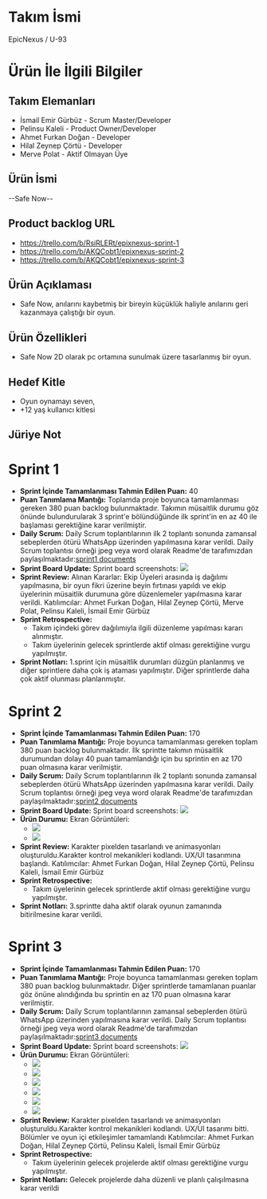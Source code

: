 # Takım İsmi
EpicNexus / U-93
# Ürün İle İlgili Bilgiler
## Takım Elemanları
* İsmail Emir Gürbüz - Scrum Master/Developer
* Pelinsu Kaleli - Product Owner/Developer
* Ahmet Furkan Doğan - Developer
* Hilal Zeynep Çörtü - Developer
* Merve Polat - Aktif Olmayan Üye
## Ürün İsmi
 --Safe Now--
## Product backlog URL 
* https://trello.com/b/RsiRLERt/epixnexus-sprint-1
* https://trello.com/b/AKQCobt1/epixnexus-sprint-2
* https://trello.com/b/AKQCobt1/epixnexus-sprint-3
## Ürün Açıklaması
* Safe Now, anılarını kaybetmiş bir bireyin küçüklük haliyle anılarını geri kazanmaya çalıştığı bir oyun. 
## Ürün Özellikleri 
* Safe Now 2D olarak pc ortamına sunulmak üzere tasarlanmış bir oyun.
## Hedef Kitle
* Oyun oynamayı seven,
* +12 yaş kullanıcı kitlesi
## Jüriye Not
# Sprint 1 
* **Sprint İçinde Tamamlanması Tahmin Edilen Puan:** 40
* **Puan Tanımlama Mantığı:** Toplamda proje boyunca tamamlanması gereken 380 puan backlog bulunmaktadır. Takımın müsaitlik durumu göz önünde bulundurularak 3 sprint'e bölündüğünde ilk sprint'in en az 40 ile başlaması gerektiğine karar verilmiştir.
* **Daily Scrum:** Daily Scrum toplantılarının ilk 2 toplantı sonunda zamansal sebeplerden ötürü WhatsApp üzerinden yapılmasına karar verildi. Daily Scrum toplantısı örneği jpeg veya word olarak Readme'de tarafımızdan paylaşılmaktadır:[sprint1 documents](https://github.com/iemirg/epicNexus-oua/tree/main/sprint1%20documents)
* **Sprint Board Update:** Sprint board screenshots:
  <img src="https://github.com/iemirg/epicNexus-oua/blob/main/sprint1%20documents/sprint-1.png" width="auto">
* **Sprint Review:** Alınan Kararlar: Ekip Üyeleri arasında iş dağılımı yapılmasına, bir oyun fikri üzerine beyin fırtınası yapıldı ve ekip üyelerinin müsaitlik durumuna göre düzenlemeler yapılmasına karar verildi. Katılımcılar: Ahmet Furkan Doğan, Hilal Zeynep Çörtü, Merve Polat, Pelinsu Kaleli, İsmail Emir Gürbüz    
* **Sprint  Retrospective:**
  * Takım içindeki görev dağılımıyla ilgili düzenleme yapılması kararı alınmıştır.
  * Takım üyelerinin gelecek sprintlerde aktif olması gerektiğine vurgu yapılmıştır.
* **Sprint Notları:** 1.sprint için müsaitlik durumları düzgün planlanmış ve diğer sprintlere daha çok iş ataması yapılmıştır. Diğer sprintlerde daha çok aktif olunması planlanmıştır.
# Sprint 2
* **Sprint İçinde Tamamlanması Tahmin Edilen Puan:** 170
* **Puan Tanımlama Mantığı:** Proje boyunca tamamlanması gereken toplam 380 puan backlog bulunmaktadır. İlk sprintte takımın müsaitlik durumundan dolayı  40 puan tamamlandığı için bu sprintin en az 170 puan olmasına karar verilmiştir. 
* **Daily Scrum:** Daily Scrum toplantılarının ilk 2 toplantı sonunda zamansal sebeplerden ötürü WhatsApp üzerinden yapılmasına karar verildi. Daily Scrum toplantısı örneği jpeg veya word olarak Readme'de tarafımızdan paylaşılmaktadır:[sprint2 documents](https://github.com/iemirg/epicNexus-oua/tree/main/sprint2%20documents)
* **Sprint Board Update:** Sprint board screenshots:
  <img src="https://github.com/iemirg/epicNexus-oua/blob/main/sprint2%20documents/sprint-2.png" width="auto">
* **Ürün Durumu:** Ekran Görüntüleri:
  * <img src="https://github.com/iemirg/epicNexus-oua/blob/main/sprint2%20documents/%C3%BCr%C3%BCn%20durumu/Capture.PNG" width="auto">
  * <img src="https://github.com/iemirg/epicNexus-oua/blob/main/sprint2%20documents/%C3%BCr%C3%BCn%20durumu/Capture1.PNG" width="auto">
* **Sprint Review:** Karakter pixelden tasarlandı ve animasyonları oluşturuldu.Karakter kontrol mekanikleri kodlandı. UX/UI tasarımına başlandı. Katılımcılar: Ahmet Furkan Doğan, Hilal Zeynep Çörtü, Pelinsu Kaleli, İsmail Emir Gürbüz    
* **Sprint  Retrospective:**
  * Takım üyelerinin gelecek sprintlerde aktif olması gerektiğine vurgu yapılmıştır.
* **Sprint Notları:** 3.sprintte daha aktif olarak oyunun zamanında bitirilmesine karar verildi.
# Sprint 3
* **Sprint İçinde Tamamlanması Tahmin Edilen Puan:** 170
* **Puan Tanımlama Mantığı:** Proje boyunca tamamlanması gereken toplam 380 puan backlog bulunmaktadır. Diğer sprintlerde tamamlanan puanlar göz önüne alındığında bu sprintin en az 170 puan olmasına karar verilmiştir. 
* **Daily Scrum:** Daily Scrum toplantılarının zamansal sebeplerden ötürü WhatsApp üzerinden yapılmasına karar verildi. Daily Scrum toplantısı örneği jpeg veya word olarak Readme'de tarafımızdan paylaşılmaktadır:[sprint3 documents](https://github.com/iemirg/epicNexus-oua/tree/main/sprint3documents)
* **Sprint Board Update:** Sprint board screenshots:
  <img src="https://github.com/iemirg/epicNexus-oua/blob/main/sprint3documents/sprint-3.png" width="auto">
* **Ürün Durumu:** Ekran Görüntüleri:
  * <img src="https://github.com/iemirg/epicNexus-oua/blob/main/sprint3documents/%C3%9Cr%C3%BCn%20Durumu/UI.png" width="auto">
  * <img src="https://github.com/iemirg/epicNexus-oua/blob/main/sprint3documents/%C3%9Cr%C3%BCn%20Durumu/1._Bolum.png" width="auto">
  * <img src="https://github.com/iemirg/epicNexus-oua/blob/main/sprint3documents/%C3%9Cr%C3%BCn%20Durumu/1._Bolum_-_PanelliYazl.png" width="auto">
  * <img src="https://github.com/iemirg/epicNexus-oua/blob/main/sprint3documents/%C3%9Cr%C3%BCn%20Durumu/2._Bolum.png" width="auto">
  * <img src="https://github.com/iemirg/epicNexus-oua/blob/main/sprint3documents/%C3%9Cr%C3%BCn%20Durumu/3._Bolum.png" width="auto">
  * <img src="https://github.com/iemirg/epicNexus-oua/blob/main/sprint3documents/%C3%9Cr%C3%BCn%20Durumu/Final.png" width="auto">
* **Sprint Review:** Karakter pixelden tasarlandı ve animasyonları oluşturuldu.Karakter kontrol mekanikleri kodlandı. UX/UI tasarımı bitti. Bölümler ve oyun içi etkileşimler tamamlandı Katılımcılar: Ahmet Furkan Doğan, Hilal Zeynep Çörtü, Pelinsu Kaleli, İsmail Emir Gürbüz    
* **Sprint  Retrospective:**
  * Takım üyelerinin gelecek projelerde aktif olması gerektiğine vurgu yapılmıştır.
* **Sprint Notları:** Gelecek projelerde daha düzenli ve planlı çalışılmasına karar verildi
